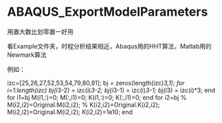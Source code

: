 # ABAQUS_ExportModelParameters
用置大数比划零置一好用

看Example文件夹，时程分析结果相近，Abaqus用的HHT算法，Matlab用的Newmark算法


例如：

izc=[25,26,27,52,53,54,79,80,81];
bj = zeros(length(izc)*3,1);
for i=1:length(izc)
    bj(i*3-2) = izc(i)*3-2;
    bj(i*3-1) = izc(i)*3-1;
    bj(i*3) = izc(i)*3;
end
for i1=bj
    M(i1,:)=0; M(:,i1)=0;
    K(i1,:)=0; K(:,i1)=0;
end
for i2=bj
%     M(i2,i2)=Original.M(i2,i2);
%     K(i2,i2)=Original.K(i2,i2);
    M(i2,i2)=Original.M(i2,i2);
    K(i2,i2)=1e10;
end
